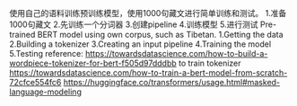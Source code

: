 使用自己的语料训练预训练模型，使用1000句藏文进行简单训练和测试。
1.准备1000句藏文 
2.先训练一个分词器 
3.创建pipeline 
4.训练模型 
5.进行测试 
Pre-trained BERT model using own corpus, such as Tibetan. 
1.Getting the data 
2.Building a tokenizer 
3.Creating an input pipeline 
4.Training the model 
5.Testing 
reference: 
https://towardsdatascience.com/how-to-build-a-wordpiece-tokenizer-for-bert-f505d97dddbb to train tokenizer 
https://towardsdatascience.com/how-to-train-a-bert-model-from-scratch-72cfce554fc6 
https://huggingface.co/transformers/usage.html#masked-language-modeling
